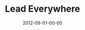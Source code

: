 ---
layout: message
category: message
series: "How to Love Your Job"
title: "Lead Everywhere"
date: 2012-09-01-00-00
message_id: 745
audio: "http://s3.amazonaws.com/crossroads-media/messages/audio/htlyj_03.mp3"
audio-duration: "36:25"
program: "http://s3.amazonaws.com/crossroads-media/documents/09_01-02_12Program.pdf"
description: "Chuck Mingo talks about how to put our talents to work."
video: "http://s3.amazonaws.com/crossroads-media/messages/video/htlyj_03.mp4"
video-duration: "36:30"
yt-embed-url: "//www.youtube.com/embed/snRarbK7Wd8"
video-image: "http://s3.amazonaws.com/crossroads-media/images/htlyj_03_still.jpg"
tag: 
 - mingo
 - leading
 - serve
 - program
 - whiz-kids
 - journey
 - job
explicit: false
---